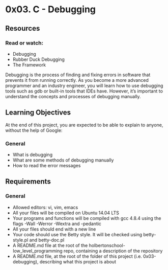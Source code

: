 # 0x03. C - Debugging

## Resources

### Read or watch:

* Debugging
* Rubber Duck Debugging
* The Framework

Debugging is the process of finding and fixing errors in software that prevents it from running correctly. As you become a more advanced programmer and an industry engineer, you will learn how to use debugging tools such as gdb or built-in tools that IDEs have. However, it’s important to understand the concepts and processes of debugging manually.

## Learning Objectives

At the end of this project, you are expected to be able to explain to anyone, without the help of Google:

### General

* What is debugging
* What are some methods of debugging manually
* How to read the error messages

## Requirements

### General

* Allowed editors: vi, vim, emacs
* All your files will be compiled on Ubuntu 14.04 LTS
* Your programs and functions will be compiled with gcc 4.8.4 using the flags -Wall -Werror -Wextra and -pedantic
* All your files should end with a new line
* Your code should use the Betty style. It will be checked using betty-style.pl and betty-doc.pl
* A README.md file at the root of the holbertonschool-low_level_programming repo, containing a description of the repository
* A README.md file, at the root of the folder of this project (i.e. 0x03-debugging), describing what this project is about